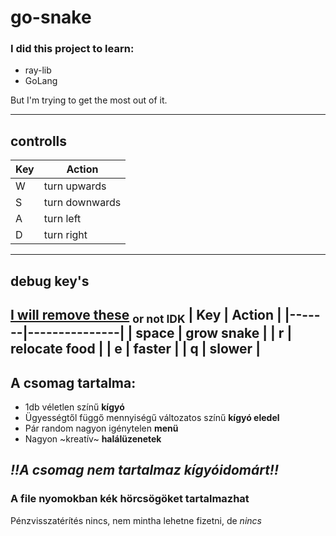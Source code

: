 # go-snake
### I did this project to learn:
- ray-lib
- GoLang

But I'm trying to get the most out of it.

---
## controlls
| Key | Action         |
|-----|----------------|
|   W | turn upwards   |
|   S | turn downwards |
|   A | turn left      |
|   D | turn right     |

---
## debug key's
<u>I will remove these</u> <sub>or not IDK</sub>
|   Key | Action        |
|-------|---------------|
| space | grow snake    |
|     r | relocate food |
|     e | faster        |
|     q | slower        |
---
## A csomag tartalma:
- 1db véletlen színű **kígyó**
- Ügyességtől függő mennyiségű változatos színű **kígyó eledel**
- Pár random nagyon igénytelen **menü**
- Nagyon ~kreatív~ **halálüzenetek**

## ***!!A csomag nem tartalmaz kígyóidomárt!!***
### A file nyomokban kék hörcsögöket tartalmazhat

Pénzvisszatérítés nincs, nem mintha lehetne fizetni, de *nincs*